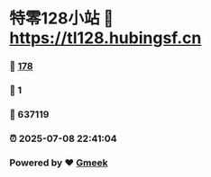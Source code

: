 # 特零128小站 :link: https://tl128.hubingsf.cn 
### :page_facing_up: [178](https://tl128.hubingsf.cn/tag.html) 
### :speech_balloon: 1 
### :hibiscus: 637119 
### :alarm_clock: 2025-07-08 22:41:04 
### Powered by :heart: [Gmeek](https://github.com/Meekdai/Gmeek)
